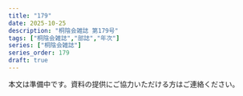 ```yaml
---
title: "179"
date: 2025-10-25
description: "桐陰会雑誌 第179号"
tags: ["桐陰会雑誌","部誌","年次"]
series: ["桐陰会雑誌"]
series_order: 179
draft: true
---
```


本文は準備中です。資料の提供にご協力いただける方はご連絡ください。
